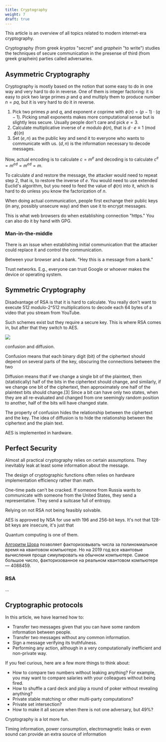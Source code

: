 ```yaml
---
title: Cryptography
weight: 7
draft: true
---
```


This article is an overview of all topics related to modern internet-era cryptography.

Cryptography (from greek *kryptos* "secret" and *graphein* "to write") studies the techniques of secure communication in the presense of third (from greek graphein) parties called adversaries.

## Asymmetric Cryptography

Cryptography is mostly based on the notion that some easy to do in one way and very hard to do in reverse. One of them is integer factoring: it is easy to pick two large primes $p$ and $q$ and multiply them to produce number $n = pq$, but it is very hard to do it in reverse.

1. Pick two primes $p$ and $q$, and exponent $e$ coprime with $\phi(n) = (p - 1) \cdot (q - 1)$. Picking small exponents makes more computational sense but is slightly less secure. Usually people don't care and pick $e = 3$.
2. Calculate multiplicative inverse of $e$ modulo $\phi(n)$, that is $d \cdot e \equiv 1 \pmod \phi(n)$
3. Set $(e, n)$ as the public key and send it to everyone who wants to communicate with us. $(d, n)$ is the information necessary to decode messages.

Now, actual encoding is to calculate $c = m^e$ and decoding is to calculate $c^e = {m^e}^d = m^{ed} = m$.

To calculate $d$ and restore the message, the attacker would need to repeat step 2, that is, to restore the inverse of $e$. You would need to use extended Euclid's algorithm, but you need to feed the value of $\phi(n)$ into it, which is hard to do unless you know the factorization of $n$.

When doing actual communication, people first exchange their public keys (in any, possibly unsecure way) and then use it to encrypt messages.

This is what web browsers do when establishing connection "https." You can also do it by hand with GPG.

### Man-in-the-middle

There is an issue when establishing initial communication that the attacker could replace it and control the communication.

Between your browser and a bank. "Hey this is a message from a bank."

Trust networks. E.g., everyone can trust Google or whoever makes the device or operating system.

## Symmetric Cryptography

Disadvantage of RSA is that it is hard to calculate. You really don't want to execute 512 modulo-2^512 multiplications to decode each 64 bytes of a video that you stream from YouTube.

Such schemes exist but they require a secure key. This is where RSA comes in, but after that they switch to AES.

![](../img/aes.png)

confusion and diffusion.

Confusion means that each binary digit (bit) of the ciphertext should depend on several parts of the key, obscuring the connections between the two

Diffusion means that if we change a single bit of the plaintext, then (statistically) half of the bits in the ciphertext should change, and similarly, if we change one bit of the ciphertext, then approximately one half of the plaintext bits should change.[3] Since a bit can have only two states, when they are all re-evaluated and changed from one seemingly random position to another, half of the bits will have changed state.

The property of confusion hides the relationship between the ciphertext and the key. The idea of diffusion is to hide the relationship between the ciphertext and the plain text.

AES is implemented in hardware.

## Perfect Security

Almost all practical cryptography relies on certain assumptions. They inevitably leak at least some information about the message.

The design of cryptographic functions often relies on hardware implementation efficiency rather than math.

One-time pads can't be cracked. If someone from Russia wants to communicate with someone from the United States, they send a representative. They send a suitcase full of entropy.

Relying on not RSA not being feasibly solvable.

AES is approved by NSA for use with 196 and 256-bit keys. It's not that 128-bit keys are insecure, it's just that

Quantum computing is one of them.

[Алгоритм Шора](https://en.wikipedia.org/wiki/Shor%27s_algorithm) позволяет факторизовывать числа за полиномиальное время на квантовом компьютере. Но на 2019 год все квантовые вычисления проще симулировать на обычном компьютере. Самое большое число, факторизованное на реальном квантовом компьютере — 4088459.

### RSA

...

## Cryptographic protocols

In this article, we have learned how to:

* Transfer two messages given that you can have some random information between people.
* Transfer two messages without any common information.
* Sign a message verifying its truthfulness.
* Performing any action, although in a very computationally inefficient and non-private way.

If you feel curious, here are a few more things to think about:

* How to compare two numbers without leaking anything? For example, you may want to compare salaries with your colleagues without being fired.
* How to shuffle a card deck and play a round of poker without revealing anything?
* Private stable matching or other multi-party computations?
* Private set intersection?
* How to make it all secure when there is not one adversary, but 49%?

Cryptography is a lot more fun.

Timing information, power consumption, electromagnetic leaks or even sound can provide an extra source of information
